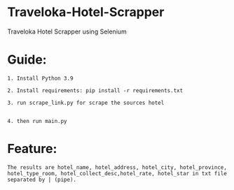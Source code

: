 # Traveloka-Hotel-Scrapper
Traveloka Hotel Scrapper using Selenium

# Guide:

    1. Install Python 3.9
    
    2. Install requirements: pip install -r requirements.txt
    
    3. run scrape_link.py for scrape the sources hotel


    4. then run main.py
    



    
# Feature:  
    
    The results are hotel_name, hotel_address, hotel_city, hotel_province, hotel_type_room, hotel_collect_desc,hotel_rate, hotel_star in txt file separated by | (pipe).
    
